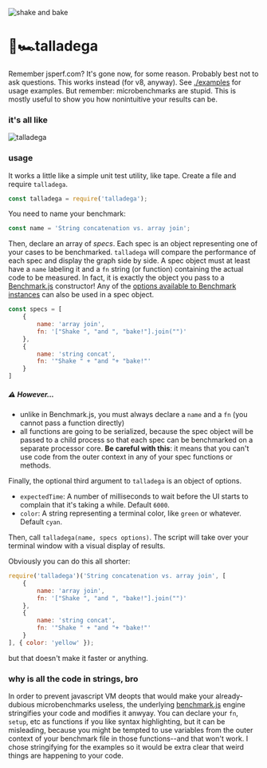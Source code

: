 ![shake and bake](http://optimizing-javascript-talk.herokuapp.com/lib/shake-and-bake.gif)

# 🏁🏎talladega

Remember jsperf.com? It's gone now, for some reason. Probably best not to ask questions.
This works instead (for v8, anyway). See [./examples](./examples) for usage examples. But remember: microbenchmarks are stupid. This is mostly useful to show you how nonintuitive your results can be.

### it's all like
![talladega](https://cloud.githubusercontent.com/assets/1643758/18957810/1ceb9686-8626-11e6-9c65-d58170f8312c.gif)

### usage
It works a little like a simple unit test utility, like tape. Create a file and require `talladega`.
```js
const talladega = require('talladega');
```

You need to name your benchmark:
```js
const name = 'String concatenation vs. array join';
```

Then, declare an array of *specs*. Each spec is an object representing one of your cases to be benchmarked. `talladega` will compare the performance of each spec and display the graph side by side. A spec object must at least have a `name` labeling it and a `fn` string (or function) containing the actual code to be measured. In fact, it is exactly the object you pass to a [Benchmark.js](https://benchmarkjs.com/) constructor! Any of the [options available to Benchmark instances](https://benchmarkjs.com/docs#options) can also be used in a spec object.

```js
const specs = [
	{
		name: 'array join',
		fn: '["Shake ", "and ", "bake!"].join("")'
	},
	{
		name: 'string concat',
		fn: '"Shake " + "and "+ "bake!"'
	}
]
```

##### ⚠️ However...

 - unlike in Benchmark.js, you must always declare a `name` and a `fn` (you cannot pass a function directly)
 - all functions are going to be serialized, because the spec object will be passed to a child process so that each spec can be benchmarked on a separate processor core. **Be careful with this**: it means that you can't use code from the outer context in any of your spec functions or methods.

Finally, the optional third argument to `talladega` is an object of options.

 - `expectedTime`: A number of milliseconds to wait before the UI starts to complain that it's taking a while. Default `6000`.
 - `color`: A string representing a terminal color, like `green` or whatever. Default `cyan`.

Then, call `talladega(name, specs options)`. The script will take over your terminal window with a visual display of results.

Obviously you can do this all shorter:
```js
require('talladega')('String concatenation vs. array join', [
	{
		name: 'array join',
		fn: '["Shake ", "and ", "bake!"].join("")'
	},
	{
		name: 'string concat',
		fn: '"Shake " + "and "+ "bake!"'
	}
], { color: 'yellow' });
```

but that doesn't make it faster or anything.

### why is all the code in strings, bro
In order to prevent javascript VM deopts that would make your already-dubious
microbenchmarks useless, the underlying [benchmark.js](https://benchmarkjs.com/) engine
stringifies your code and modifies it anwyay. You can declare your `fn`, `setup`, etc as functions if you like syntax highlighting, but it can be misleading, because you might be tempted to use variables from the outer context of your benchmark file in those functions--and that won't work. I chose stringifying for the examples so it would be extra clear that weird things are happening to your code.

